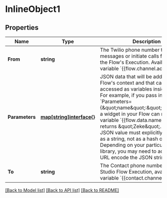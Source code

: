 # InlineObject1

## Properties

Name | Type | Description | Notes
------------ | ------------- | ------------- | -------------
**From** | **string** | The Twilio phone number to send messages or initiate calls from during the Flow&#39;s Execution. Available as variable &#x60;{{flow.channel.address}}&#x60;. | 
**Parameters** | [**map[string]interface{}**](.md) | JSON data that will be added to the Flow&#39;s context and that can be accessed as variables inside your Flow. For example, if you pass in &#x60;Parameters&#x3D;{\&quot;name\&quot;:\&quot;Zeke\&quot;}&#x60;, a widget in your Flow can reference the variable &#x60;{{flow.data.name}}&#x60;, which returns \&quot;Zeke\&quot;. Note: the JSON value must explicitly be passed as a string, not as a hash object. Depending on your particular HTTP library, you may need to add quotes or URL encode the JSON string. | [optional] 
**To** | **string** | The Contact phone number to start a Studio Flow Execution, available as variable &#x60;{{contact.channel.address}}&#x60;. | 

[[Back to Model list]](../README.md#documentation-for-models) [[Back to API list]](../README.md#documentation-for-api-endpoints) [[Back to README]](../README.md)


